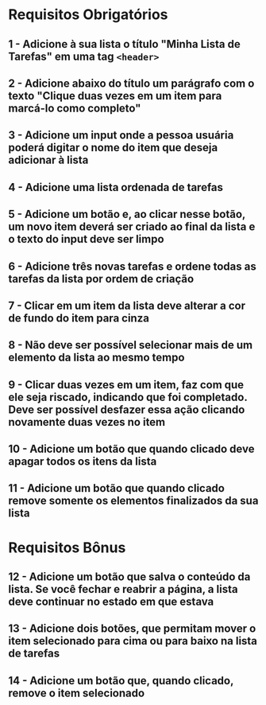 

# Requisitos Obrigatórios

## 1 - Adicione à sua lista o título "Minha Lista de Tarefas" em uma tag `<header>`


## 2 - Adicione abaixo do título um parágrafo com o texto "Clique duas vezes em um item para marcá-lo como completo"


## 3 - Adicione um input onde a pessoa usuária poderá digitar o nome do item que deseja adicionar à lista

## 4 - Adicione uma lista ordenada de tarefas

## 5 - Adicione um botão e, ao clicar nesse botão, um novo item deverá ser criado ao final da lista e o texto do input deve ser limpo

## 6 - Adicione três novas tarefas e ordene todas as tarefas da lista por ordem de criação

## 7 - Clicar em um item da lista deve alterar a cor de fundo do item para cinza

## 8 - Não deve ser possível selecionar mais de um elemento da lista ao mesmo tempo

## 9 - Clicar duas vezes em um item, faz com que ele seja riscado, indicando que foi completado. Deve ser possível desfazer essa ação clicando novamente duas vezes no item

## 10 - Adicione um botão que quando clicado deve apagar todos os itens da lista

## 11 - Adicione um botão que quando clicado remove **somente** os elementos finalizados da sua lista

# Requisitos Bônus

## 12 - Adicione um botão que salva o conteúdo da lista. Se você fechar e reabrir a página, a lista deve continuar no estado em que estava

## 13 - Adicione dois botões, que permitam mover o item selecionado para cima ou para baixo na lista de tarefas

## 14 - Adicione um botão que, quando clicado, remove o item selecionado
